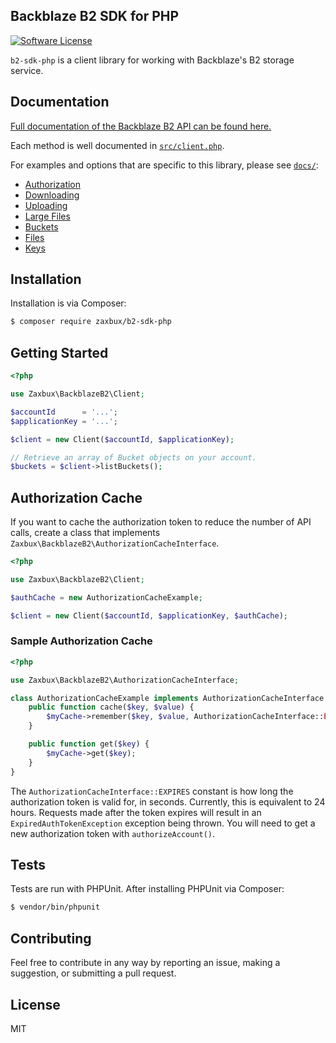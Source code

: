## Backblaze B2 SDK for PHP
[![Software License](https://img.shields.io/badge/license-MIT-brightgreen.svg?style=flat-square)](LICENSE.md)

`b2-sdk-php` is a client library for working with Backblaze's B2 storage service.

## Documentation

[Full documentation of the Backblaze B2 API can be found here.](https://www.backblaze.com/b2/docs/index.html)

Each method is well documented in [`src/client.php`](src/Client.php).

For examples and options that are specific to this library, please see [`docs/`](docs/):

  * [Authorization](docs/authorization.md)
  * [Downloading](docs/downloading.md)
  * [Uploading](docs/uploading.md)
  * [Large Files](docs/large_files.md)
  * [Buckets](docs/buckets.md)
  * [Files](docs/files.md)
  * [Keys](docs/keys.md)

## Installation

Installation is via Composer:

```bash
$ composer require zaxbux/b2-sdk-php
```

## Getting Started

```php
<?php

use Zaxbux\BackblazeB2\Client;

$accountId      = '...';
$applicationKey = '...';

$client = new Client($accountId, $applicationKey);

// Retrieve an array of Bucket objects on your account.
$buckets = $client->listBuckets();
```

## Authorization Cache

If you want to cache the authorization token to reduce the number of API calls, create a class that implements `Zaxbux\BackblazeB2\AuthorizationCacheInterface`.

```php
<?php

use Zaxbux\BackblazeB2\Client;

$authCache = new AuthorizationCacheExample;

$client = new Client($accountId, $applicationKey, $authCache);

```

### Sample Authorization Cache
```php
<?php

use Zaxbux\BackblazeB2\AuthorizationCacheInterface;

class AuthorizationCacheExample implements AuthorizationCacheInterface {
	public function cache($key, $value) {
		$myCache->remember($key, $value, AuthorizationCacheInterface::EXPIRES)
	}

	public function get($key) {
		$myCache->get($key);
	}
}
```

The `AuthorizationCacheInterface::EXPIRES` constant is how long the authorization token is valid for, in seconds. Currently, this is equivalent to 24 hours. Requests made after the token expires will result in an `ExpiredAuthTokenException` exception being thrown. You will need to get a new authorization token with `authorizeAccount()`.

## Tests

Tests are run with PHPUnit. After installing PHPUnit via Composer:

```bash
$ vendor/bin/phpunit
```

## Contributing

Feel free to contribute in any way by reporting an issue, making a suggestion, or submitting a pull request.

## License

MIT
